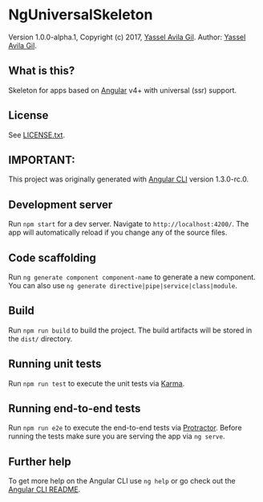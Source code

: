 NgUniversalSkeleton
=====

Version 1.0.0-alpha.1, Copyright (c) 2017, [Yassel Avila Gil](http://yasselavila.com).
Author: [Yassel Avila Gil](mailto:yassel.avila@gmail.com).

## What is this?

Skeleton for apps based on [Angular](http://angular.io/) v4+ with universal (ssr) support.

## License

See [LICENSE.txt](./LICENSE.txt).

## IMPORTANT:

This project was originally generated with [Angular CLI](https://github.com/angular/angular-cli) version 1.3.0-rc.0.

## Development server

Run `npm start` for a dev server. Navigate to `http://localhost:4200/`. The app will automatically reload if you change any of the source files.

## Code scaffolding

Run `ng generate component component-name` to generate a new component. You can also use `ng generate directive|pipe|service|class|module`.

## Build

Run `npm run build` to build the project. The build artifacts will be stored in the `dist/` directory.

## Running unit tests

Run `npm run test` to execute the unit tests via [Karma](https://karma-runner.github.io).

## Running end-to-end tests

Run `npm run e2e` to execute the end-to-end tests via [Protractor](http://www.protractortest.org/).
Before running the tests make sure you are serving the app via `ng serve`.

## Further help

To get more help on the Angular CLI use `ng help` or go check out the [Angular CLI README](https://github.com/angular/angular-cli/blob/master/README.md).
